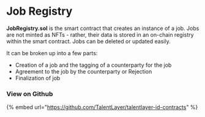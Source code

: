 # Job Registry

**JobRegistry.sol** is the smart contract that creates an instance of a job. Jobs are not minted as NFTs - rather, their data is stored in an on-chain registry within the smart contract. Jobs can be deleted or updated easily.&#x20;

It can be broken up into a few parts:&#x20;

* Creation of a job and the tagging of a counterparty for the job
* Agreement to the job by the counterparty or Rejection
* Finalization of job

### View on Github

{% embed url="https://github.com/TalentLayer/talentlayer-id-contracts" %}
